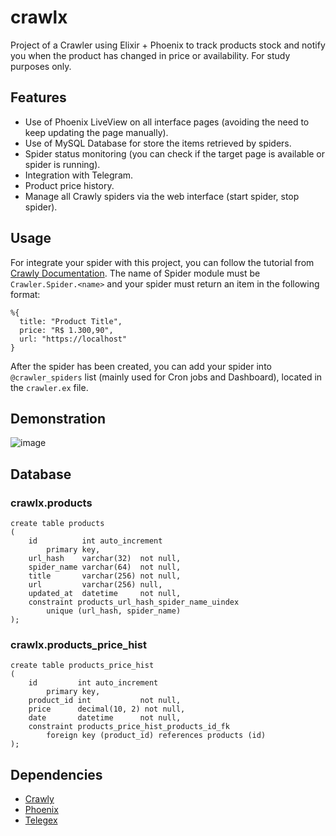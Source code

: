 # crawlx
Project of a Crawler using Elixir + Phoenix to track products stock and notify you when the product has changed in price or availability. For study purposes only.

## Features
* Use of Phoenix LiveView on all interface pages (avoiding the need to keep updating the page manually).
* Use of MySQL Database for store the items retrieved by spiders.
* Spider status monitoring (you can check if the target page is available or spider is running).
* Integration with Telegram.
* Product price history.
* Manage all Crawly spiders via the web interface (start spider, stop spider).

## Usage
For integrate your spider with this project, you can follow the tutorial from [Crawly Documentation](https://hexdocs.pm/crawly/tutorial.html#our-first-spider). The name of Spider module must be `Crawler.Spider.<name>` and your spider must return an item in the following format:

```
%{
  title: "Product Title",
  price: "R$ 1.300,90",
  url: "https://localhost"
}
```

After the spider has been created, you can add your spider into `@crawler_spiders` list (mainly used for Cron jobs and Dashboard), located in the `crawler.ex` file.

## Demonstration
![image](https://user-images.githubusercontent.com/36571229/113385935-7b9d1380-935f-11eb-8845-cf9f29de161a.png)

## Database
### crawlx.products
```
create table products
(
    id          int auto_increment
        primary key,
    url_hash    varchar(32)  not null,
    spider_name varchar(64)  not null,
    title       varchar(256) not null,
    url         varchar(256) null,
    updated_at  datetime     not null,
    constraint products_url_hash_spider_name_uindex
        unique (url_hash, spider_name)
);
```
### crawlx.products_price_hist
```
create table products_price_hist
(
    id         int auto_increment
        primary key,
    product_id int           not null,
    price      decimal(10, 2) not null,
    date       datetime      not null,
    constraint products_price_hist_products_id_fk
        foreign key (product_id) references products (id)
);
```

## Dependencies
* [Crawly](https://hexdocs.pm/crawly)
* [Phoenix](https://hexdocs.pm/phoenix)
* [Telegex](https://hexdocs.pm/telegex)
